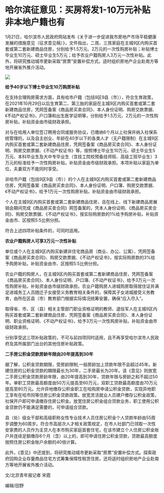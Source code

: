 # 哈尔滨征意见：买房将发1-10万元补贴 非本地户籍也有

1月21日，哈尔滨市人民政府网站发布《关于进一步促进我市房地产市场平稳健康发展的措施意见（征求意见稿）》，文件指出，二孩、三孩家庭在主城9区内购买首套或第二套新建商品住房，分别给予1.5万元、2万元的一次性购房补贴；补贴博士毕业生10万元、硕士毕业生5万元；给予农业户籍购房人3万元一次性补贴。此外，将研究推动城市更新采取“房票”安置补偿方式。适时组织房地产企业赴南方等地开展省外推介活动。

![](https://inews.gtimg.com/newsapp_bt/0/15623847293/1000)

**给予40岁以下博士毕业生10万购房补贴**

在支持合理购房需求方面，具有哈市户籍（包括9区9县（市）），符合生育政策，在2021年10月29日以后生育第二、第三胎的家庭在主城9区内购买首套或第二套新建商品住房，凭网签备案《商品房买卖合同》、本人身份证明、购房交款票据、《不动产权证书》、户口簿和出生医学证明等，分别给予1.5万元、2万元的一次性购房补贴，补贴资金由市级财政承担。

对与在哈用人单位签订聘用合同或服务协议，已缴纳6个月以上社保并纳入社保系统管理的，以及自主创业、年龄在40岁以下的各类人才（无户籍限制）在主城9区内购买首套或第二套新建商品住房，凭网签备案《商品房买卖合同》、本人身份证明、购房交款票据、《不动产权证书》等，按照博士毕业生10万元、硕士毕业生5万元、本科毕业生及大中专毕业生（含技工院校预备技师班、高级工班毕业生）3万元的标准给予一次性购房补贴，补贴资金由市级财政承担。本项补贴以家庭为单位，夫妻双方不能同时享受。

非哈市户籍（包括9区9县（市））的个人在主城9区内购买首套或第二套新建商品住房，凭网签备案《商品房买卖合同》、本人身份证明、户口簿、购房交款票据、《不动产权证书》，给予1万元一次性购房补贴，补贴资金由市级财政承担。

个人在主城9区内购买首套或第二套新建商品住房，且在线上、线下新建商品房展销会期间完成《商品房买卖合同》网签备案的，凭本人身份证明、《商品房买卖合同》、购房交款票据、《不动产权证书》，按实际购房款的1%给予购房补贴，补贴资金由市、区按照5:5比例分担。

符合上述四项补贴条件的，可同时适用。

**农业户籍购房人可享3万元一次性补贴**

单位或个人在主城9区内购买新建非住宅商品房（商业、办公、公寓），凭网签备案《商品房买卖合同》、购房交款票据、《不动产权证书》，按实际购房款的3%给予购房补贴，补贴资金由市、区按照5:5比例分担。

农业户籍的购房人，在主城9区内购买首套或第二套新建商品住房，凭网签备案《商品房买卖合同》、本人身份证明、户口簿、《不动产权证书》，给予3万元一次性购房补贴，补贴资金由市级财政承担。农业户籍购房人进城购房取得居住证并满足进城务工人员随迁子女接受义务教育相关条件的，保障其子女进城接受义务教育，由所在区县（市）教育部门根据实际情况统筹安置，确保“应入尽入”。

取得省、市、区（县）相关主管部门职业资格证明的教师、退役军人在主城9区内购买首套或第二套新建商品住房，凭网签备案《商品房买卖合同》、本人身份证明、职业资格证明、《不动产权证书》，给予3万元一次性购房补贴，补贴资金由市级财政承担。

分别享受这三项补贴政策的，不可与前四项同时适用，且不再享受哈尔滨市人民政府及其所属部门出台的其他住房补贴政策。

**二手房公积金贷款房龄年限由20年提高到30年**

据了解，公积金贷款期限，受房龄限制,一般房龄加上贷款年限不会超过45年。新建住房的公积金贷款的期限最长为30年，二手房最长为20年。该《意见》则放宽二手房公积金贷款房龄年限，由20年提高到30年，贷款年限与房龄之和不超过50年。单职工贷款最高额度由50万元提高至60万元，双职工贷款最高额度由70万元提高至80万元。允许异地缴存公积金职工在哈购房申请公积金贷款，实现异地职工享有在哈市同等住房公积金贷款政策。放宽灵活就业人员建户缴存公积金政策，社保开户即可申请缴存住房公积金。放宽住房公积金组合贷款业务，职工使用公积金贷款仍不能满足需要的，可申请组合贷款。

县（处）级女干部和高级职称女性专业技术人员住房公积金个人贷款年龄由55周岁调整为60周岁。符合市高层次人才相关政策规定，在市人社部门已领取一次性安家费的人员作为主贷人在本市购买家庭首套住宅，在该市建立个人住房公积金账户并连续足额缴存6个月（含）以上的，即可申请住房公积金贷款，贷款最高额度按照住房公积金账户余额的40倍计算。

此外，《意见》中还提到，将研究推动城市更新采取“房票”安置补偿方式。探索政府回购企业存量商品住宅方式筹集保障性租赁住房。还将适时组织房地产企业赴南方等地开展省外推介活动。

文/北京青年报记者 宋霞

编辑/田野


